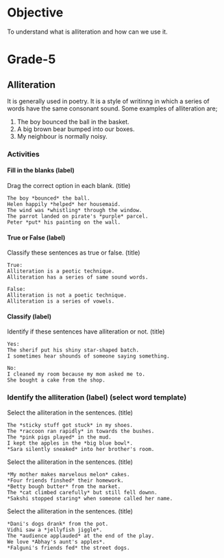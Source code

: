 # Objective

To understand what is alliteration and how can we use it.

# Grade-5

## Alliteration

It is generally used in poetry. It is a style of writinng in which a series of words have the same consonant sound. Some examples of alliteration are;
1. The boy bounced the ball in the basket.
2. A big brown bear bumped into our boxes.
3. My neighbour is normally noisy.

### Activities

#### Fill in the blanks (label)

Drag the correct option in each blank. (title)
```
The boy *bounced* the ball.
Helen happily *helped* her housemaid.
The wind was *whistling* through the window.
The parrot landed on pirate's *purple* parcel.
Peter *put* his painting on the wall.
```

#### True or False (label)

Classify these sentences as true or false. (title)
```
True:
Alliteration is a peotic technique.
Alliteration has a series of same sound words.

False:
Alliteration is not a poetic technique.
Alliteration is a series of vowels.
```

#### Classify (label)

Identify if these sentences have alliteration or not. (title)
```
Yes:
The sherif put his shiny star-shaped batch.
I sometimes hear shounds of someone saying something.

No:
I cleaned my room because my mom asked me to.
She bought a cake from the shop.
```

### Identify the alliteration (label) (select word template)

Select the alliteration in the sentences. (title)
```
The *sticky stuff got stuck* in my shoes.
The *raccoon ran rapidly* in towards the bushes.
The *pink pigs played* in the mud.
I kept the apples in the *big blue bowl*.
*Sara silently sneaked* into her brother's room.
```

Select the alliteration in the sentences. (title)
```
*My mother makes marvelous melon* cakes.
*Four friends finshed* their homework.
*Betty bough butter* from the market.
The *cat climbed carefully* but still fell downn.
*Sakshi stopped staring* when someone called her name.
```

Select the alliteration in the sentences. (title)
```
*Dani's dogs drank* from the pot.
Vidhi saw a *jellyfish jiggle*.
The *audience applauded* at the end of the play.
We love *Abhay's aunt's apples*.
*Falguni's friends fed* the street dogs.
```
